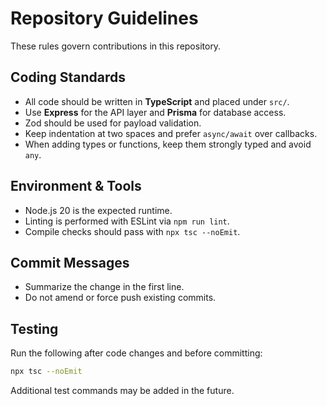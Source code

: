 # Repository Guidelines

These rules govern contributions in this repository.

## Coding Standards

- All code should be written in **TypeScript** and placed under `src/`.
- Use **Express** for the API layer and **Prisma** for database access.
- Zod should be used for payload validation.
- Keep indentation at two spaces and prefer `async/await` over callbacks.
- When adding types or functions, keep them strongly typed and avoid `any`.

## Environment & Tools

- Node.js 20 is the expected runtime.
- Linting is performed with ESLint via `npm run lint`.
- Compile checks should pass with `npx tsc --noEmit`.

## Commit Messages

- Summarize the change in the first line.
- Do not amend or force push existing commits.

## Testing

Run the following after code changes and before committing:

```bash
npx tsc --noEmit
```

Additional test commands may be added in the future.
